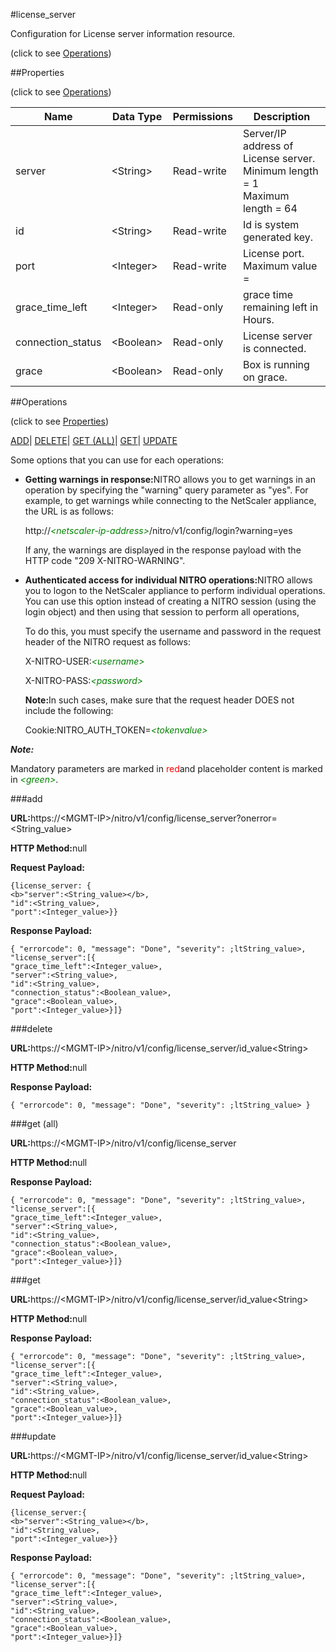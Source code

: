 #license_server



Configuration for License server information resource.

<span>(click to see [Operations](#operations))</span>



##Properties 

<span>(click to see [Operations](#operations))</span>





<table><thead><tr><th>Name</th><th>Data Type</th><th>Permissions</th><th>Description</th></tr></thead><tbody><tr><td>server</td><td>&lt;String></td><td>Read-write</td><td>Server/IP address of License server.<br>Minimum length = 1<br>Maximum length = 64</td></tr><tr><td>id</td><td>&lt;String></td><td>Read-write</td><td>Id is system generated key.</td></tr><tr><td>port</td><td>&lt;Integer></td><td>Read-write</td><td>License port.<br>Maximum value =</td></tr><tr><td>grace_time_left</td><td>&lt;Integer></td><td>Read-only</td><td>grace time remaining left in Hours.</td></tr><tr><td>connection_status</td><td>&lt;Boolean></td><td>Read-only</td><td>License server is connected.</td></tr><tr><td>grace</td><td>&lt;Boolean></td><td>Read-only</td><td>Box is running on grace.</td></tr></tbody></table>

##Operations 

<span>(click to see [Properties](#properties))</span>





[ADD](#add)| [DELETE](#delete)| [GET (ALL)](#get-all)| [GET](#get)| [UPDATE](#update)





Some options that you can use for each operations:

<ul><li><p><b>Getting warnings in response:</b>NITRO allows you to get warnings in an operation by specifying the "warning" query parameter as "yes". For example, to get warnings while connecting to the NetScaler appliance, the URL is as follows:</p><p>http://<span style="color:green;font-style:italic;">&lt;netscaler-ip-address&gt;</span>/nitro/v1/config/login?warning=yes</p><p>If any, the warnings are displayed in the response payload with the HTTP code "209 X-NITRO-WARNING".</p></li><li><p><b>Authenticated access for individual NITRO operations:</b>NITRO allows you to logon to the NetScaler appliance to perform individual operations. You can use this option instead of creating a NITRO session (using the login object) and then using that session to perform all operations,</p><p>To do this, you must specify the username and password in the request header of the NITRO request as follows:</p><p>X-NITRO-USER:<span style="color:green;font-style:italic;">&lt;username&gt;</span></p><p>X-NITRO-PASS:<span style="color:green;font-style:italic;">&lt;password&gt;</span></p><p><b>Note:</b>In such cases, make sure that the request header DOES not include the following:</p><p>Cookie:NITRO_AUTH_TOKEN=<span style="color:green;font-style:italic;">&lt;tokenvalue&gt;</span></p></li></ul>







***Note:*** 

Mandatory parameters are marked in <span style="color:#FF0000;">red</span>and placeholder content is marked in <span style="color:green;font-style:italic">&lt;green&gt;</span>.



###add







<b>URL:</b>https://&lt;MGMT-IP&gt;/nitro/v1/config/license_server?onerror=&lt;String_value&gt;

<b>HTTP Method:</b>null

<b>Request Payload: </b>
```
{license_server: {
<b>"server":<String_value></b>,
"id":<String_value>,
"port":<Integer_value>}}
```

<b>Response Payload: </b>
```
{ "errorcode": 0, "message": "Done", "severity": ;ltString_value>, "license_server":[{
"grace_time_left":<Integer_value>,
"server":<String_value>,
"id":<String_value>,
"connection_status":<Boolean_value>,
"grace":<Boolean_value>,
"port":<Integer_value>}]}
```







###delete







<b>URL:</b>https://&lt;MGMT-IP&gt;/nitro/v1/config/license_server/id_value&lt;String&gt;

<b>HTTP Method:</b>null

<b>Response Payload: </b>
```
{ "errorcode": 0, "message": "Done", "severity": ;ltString_value> }
```







###get (all)







<b>URL:</b>https://&lt;MGMT-IP&gt;/nitro/v1/config/license_server

<b>HTTP Method:</b>null

<b>Response Payload: </b>
```
{ "errorcode": 0, "message": "Done", "severity": ;ltString_value>, "license_server":[{
"grace_time_left":<Integer_value>,
"server":<String_value>,
"id":<String_value>,
"connection_status":<Boolean_value>,
"grace":<Boolean_value>,
"port":<Integer_value>}]}
```







###get







<b>URL:</b>https://&lt;MGMT-IP&gt;/nitro/v1/config/license_server/id_value&lt;String&gt;

<b>HTTP Method:</b>null

<b>Response Payload: </b>
```
{ "errorcode": 0, "message": "Done", "severity": ;ltString_value>, "license_server":[{
"grace_time_left":<Integer_value>,
"server":<String_value>,
"id":<String_value>,
"connection_status":<Boolean_value>,
"grace":<Boolean_value>,
"port":<Integer_value>}]}
```







###update







<b>URL:</b>https://&lt;MGMT-IP&gt;/nitro/v1/config/license_server/id_value&lt;String&gt;

<b>HTTP Method:</b>null

<b>Request Payload: </b>
```
{license_server:{
<b>"server":<String_value></b>,
"id":<String_value>,
"port":<Integer_value>}}
```

<b>Response Payload: </b>
```
{ "errorcode": 0, "message": "Done", "severity": ;ltString_value>, "license_server":[{
"grace_time_left":<Integer_value>,
"server":<String_value>,
"id":<String_value>,
"connection_status":<Boolean_value>,
"grace":<Boolean_value>,
"port":<Integer_value>}]}
```







